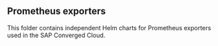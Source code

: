 Prometheus exporters
--------------------

This folder contains independent Helm charts for Prometheus exporters used in the SAP Converged Cloud.
